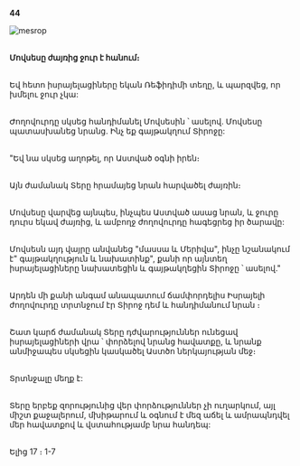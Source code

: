 **44**

![mesrop](https://volamar.ru/audio_video/foto/01/detbible/B100.BMP)

\
**Մովսեսը ժայռից ջուր է հանում։**

\
Եվ հետո իսրայելացիները եկան Ռեֆիդիմի տեղը, և պարզվեց, որ խմելու ջուր չկա:

\
Ժողովուրդը սկսեց հանդիմանել Մովսեսին ՝ ասելով. Մովսեսը պատասխանեց նրանց. Ինչ եք գայթակղում Տիրոջը:

\
"Եվ նա սկսեց աղոթել, որ Աստված օգնի իրեն։

\
Այն ժամանակ Տերը հրամայեց նրան հարվածել ժայռին։

\
Մովսեսը վարվեց այնպես, ինչպես Աստված ասաց նրան, և ջուրը դուրս եկավ ժայռից, և ամբողջ ժողովուրդը հագեցրեց իր ծարավը:

\
Մովսեսն այդ վայրը անվանեց "մասսա և Մերիվա", ինչը նշանակում է" գայթակղություն և նախատինք", քանի որ այնտեղ իսրայելացիները նախատեցին և գայթակղեցին Տիրոջը ՝ ասելով."

\
Արդեն մի քանի անգամ անապատում ճամփորդելիս Իսրայելի ժողովուրդը տրտնջում էր Տիրոջ դեմ և հանդիմանում նրան ։

\
Շատ կարճ ժամանակ Տերը դժվարություններ ունեցավ իսրայելացիների վրա ՝ փորձելով նրանց հավատքը, և նրանք անմիջապես սկսեցին կասկածել Աստծո ներկայության մեջ։

\
Տրտնջալը մեղք է:

\
Տերը երբեք զորությունից վեր փորձություններ չի ուղարկում, այլ միշտ քաջալերում, մխիթարում և օգնում է մեզ աճել և ամրապնդվել մեր հավատքով և վստահությամբ նրա հանդեպ:

\
Ելից 17 ։ 1-7
